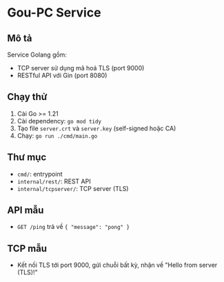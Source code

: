 # Gou-PC Service

## Mô tả
Service Golang gồm:
- TCP server sử dụng mã hoá TLS (port 9000)
- RESTful API với Gin (port 8080)

## Chạy thử
1. Cài Go >= 1.21
2. Cài dependency: `go mod tidy`
3. Tạo file `server.crt` và `server.key` (self-signed hoặc CA)
4. Chạy: `go run ./cmd/main.go`

## Thư mục
- `cmd/`: entrypoint
- `internal/rest/`: REST API
- `internal/tcpserver/`: TCP server (TLS)

## API mẫu
- `GET /ping` trả về `{ "message": "pong" }`

## TCP mẫu
- Kết nối TLS tới port 9000, gửi chuỗi bất kỳ, nhận về "Hello from server (TLS)!"
